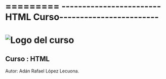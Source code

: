 =========
------------------------HTML Curso------------------------
=========
![Logo del curso](https://encrypted-tbn2.gstatic.com/images?q=tbn:ANd9GcQDtXf6bRqj2ffGi6KdESP0NzvhMNXeFCPCxSf1AG7Uhht2uoPf "Curso HTML")
=========
Curso : HTML
---------
Autor:  Adán Rafael López Lecuona.
